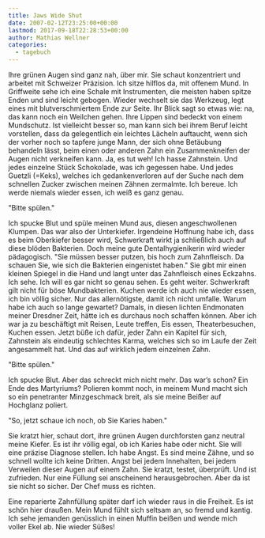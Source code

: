 ```yaml
---
title: Jaws Wide Shut
date: 2007-02-12T23:25:00+00:00
lastmod: 2017-09-18T22:28:53+00:00
author: Mathias Wellner
categories:
  - tagebuch
---
```

Ihre grünen Augen sind ganz nah, über mir. Sie schaut konzentriert und arbeitet mit Schweizer Präzision. Ich sitze hilflos da, mit offenem Mund. In Griffweite sehe ich eine Schale mit Instrumenten, die meisten haben spitze Enden und sind leicht gebogen. Wieder wechselt sie das Werkzeug, legt eines mit blutverschmiertem Ende zur Seite. Ihr Blick sagt so etwas wie: na, das kann noch ein Weilchen gehen. Ihre Lippen sind bedeckt von einem Mundschutz. Ist vielleicht besser so, man kann sich bei ihrem Beruf leicht vorstellen, dass da gelegentlich ein leichtes Lächeln auftaucht, wenn sich der vorher noch so tapfere junge Mann, der sich ohne Betäubung behandeln lässt, beim einen oder anderen Zahn ein Zusammenkneifen der Augen nicht verkneifen kann. Ja, es tut weh! Ich hasse Zahnstein. Und jedes einzelne Stück Schokolade, was ich gegessen habe. Und jedes Guetzli (=Keks), welches ich gedankenverloren auf der Suche nach dem schnellen Zucker zwischen meinen Zähnen zermalmte. Ich bereue. Ich werde niemals wieder essen, ich weiß es ganz genau. 

"Bitte spülen." 

Ich spucke Blut und spüle meinen Mund aus, diesen angeschwollenen Klumpen. Das war also der Unterkiefer. Irgendeine Hoffnung habe ich, dass es beim Oberkiefer besser wird, Schwerkraft wirkt ja schließlich auch auf diese blöden Bakterien. Doch meine gute Dentalhygienikerin wird wieder pädagogisch. "Sie müssen besser putzen, bis hoch zum Zahnfleisch. Da schauen Sie, wie sich die Bakterien eingenistet haben." Sie gibt mir einen kleinen Spiegel in die Hand und langt unter das Zahnfleisch eines Eckzahns. Ich sehe. Ich will es gar nicht so genau sehen. Es geht weiter. Schwerkraft gilt nicht für böse Mundbakterien. Kuchen werde ich auch nie wieder essen, ich bin völlig sicher. Nur das allernötigste, damit ich nicht umfalle. Warum habe ich auch so lange gewartet? Damals, in diesen lichten Endmonaten meiner Dresdner Zeit, hätte ich es durchaus noch schaffen können. Aber ich war ja zu beschäftigt mit Reisen, Leute treffen, Eis essen, Theaterbesuchen, Kuchen essen. Jetzt büße ich dafür, jeder Zahn ein Kapitel für sich, Zahnstein als eindeutig schlechtes Karma, welches sich so im Laufe der Zeit angesammelt hat. Und das auf wirklich jedem einzelnen Zahn. 

"Bitte spülen." 

Ich spucke Blut. Aber das schreckt mich nicht mehr. Das war&#8217;s schon? Ein Ende des Martyriums? Polieren kommt noch, in meinem Mund macht sich so ein penetranter Minzgeschmack breit, als sie meine Beißer auf Hochglanz poliert. 

"So, jetzt schaue ich noch, ob Sie Karies haben." 

Sie kratzt hier, schaut dort, ihre grünen Augen durchforsten ganz neutral meine Kiefer. Es ist ihr völlig egal, ob ich Karies habe oder nicht. Sie will eine präzise Diagnose stellen. Ich habe Angst. Es sind meine Zähne, und so schnell wollte ich keine Dritten. Angst bei jedem Innehalten, bei jedem Verweilen dieser Augen auf einem Zahn. Sie kratzt, testet, überprüft. Und ist zufrieden. Nur eine Füllung sei anscheinend herausgebrochen. Aber da ist sie nicht so sicher. Der Chef muss es richten. 

Eine reparierte Zahnfüllung später darf ich wieder raus in die Freiheit. Es ist schön hier draußen. Mein Mund fühlt sich seltsam an, so fremd und kantig. Ich sehe jemanden genüsslich in einen Muffin beißen und wende mich voller Ekel ab. Nie wieder Süßes!